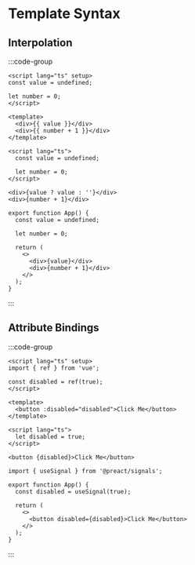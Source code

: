 # Template Syntax

## Interpolation

:::code-group

```vue [Vue]
<script lang="ts" setup>
const value = undefined;

let number = 0;
</script>

<template>
  <div>{{ value }}</div>
  <div>{{ number + 1 }}</div>
</template>
```

```svelte [Svelte]
<script lang="ts">
  const value = undefined;

  let number = 0;
</script>

<div>{value ? value : ''}</div>
<div>{number + 1}</div>
```

```tsx [React]
export function App() {
  const value = undefined;

  let number = 0;

  return (
    <>
      <div>{value}</div>
      <div>{number + 1}</div>
    </>
  );
}
```

:::

## Attribute Bindings

:::code-group

```vue [Vue]
<script lang="ts" setup>
import { ref } from 'vue';

const disabled = ref(true);
</script>

<template>
  <button :disabled="disabled">Click Me</button>
</template>
```

```svelte [Svelte]
<script lang="ts">
  let disabled = true;
</script>

<button {disabled}>Click Me</button>
```

```tsx [React]
import { useSignal } from '@preact/signals';

export function App() {
  const disabled = useSignal(true);

  return (
    <>
      <button disabled={disabled}>Click Me</button>
    </>
  );
}
```

:::
